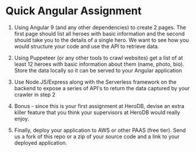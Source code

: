 # Quick Angular Assignment

1. Using Angular 9 (and any other dependencies) to create 2 pages. The first page should list all heroes with basic information and the second should take you to the details of a single hero. We want to see how you would structure your code and use the API to retrieve data. 

2. Using Puppeteer (or any other tools to crawl websites) get a list of at least 12 heroes with basic information about them (name, photo, bio). Store the data locally so it can be served to your Angular application

3. Use Node.JS/Express along with the Serverless framework on the backend to expose a series of API's to return the data captured by your crawler in step 2

4. Bonus - since this is your first assignment at HeroDB, devise an extra killer feature that you think your supervisors at HeroDB would really enjoy.

5. Finally, deploy your application to AWS or other PAAS (free tier). Send us a fork of this repo or a zip of your source code and a link to your deployed application.

